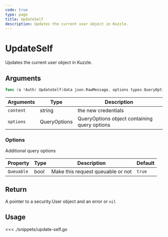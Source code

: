 ```yaml
---
code: true
type: page
title: UpdateSelf
description: Updates the current user object in Kuzzle.
---
```


# UpdateSelf

Updates the current user object in Kuzzle.

## Arguments

```go
func (a *Auth) UpdateSelf(data json.RawMessage, options types.QueryOptions) (*security.User, error)
```

| Arguments | Type         | Description                                  |
| --------- | ------------ | -------------------------------------------- |
| `content` | string       | the new credentials                          |
| `options` | QueryOptions | QueryOptions object containing query options |

### **Options**

Additional query options

| Property   | Type | Description                       | Default |
| ---------- | ---- | --------------------------------- | ------- |
| `Queuable` | bool | Make this request queuable or not | `true`  |

## Return

A pointer to a security.User object and an error or `nil`

## Usage

<<< ./snippets/update-self.go
